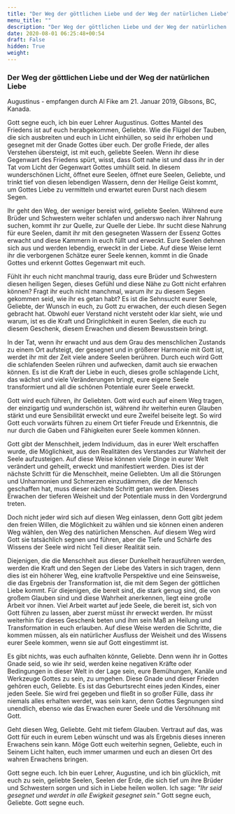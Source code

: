 ```yaml
---
title: "Der Weg der göttlichen Liebe und der Weg der natürlichen Liebe"
menu_title: ""
description: "Der Weg der göttlichen Liebe und der Weg der natürlichen Liebe"
date: 2020-08-01 06:25:48+00:54
draft: False
hidden: True
weight:
---
```

### Der Weg der göttlichen Liebe und der Weg der natürlichen Liebe

Augustinus - empfangen durch Al Fike am 21. Januar 2019, Gibsons, BC, Kanada.

Gott segne euch, ich bin euer Lehrer Augustinus. Gottes Mantel des Friedens ist auf euch herabgekommen, Geliebte. Wie die Flügel der Tauben, die sich ausbreiten und euch in Licht einhüllen, so seid ihr erhoben und gesegnet mit der Gnade Gottes über euch. Der große Friede, der alles Verstehen übersteigt, ist mit euch, geliebte Seelen. Wenn ihr diese Gegenwart des Friedens spürt, wisst, dass Gott nahe ist und dass ihr in der Tat vom Licht der Gegenwart Gottes umhüllt seid. In diesem wunderschönen Licht, öffnet eure Seelen, öffnet eure Seelen, Geliebte, und trinkt tief von diesen lebendigen Wassern, denn der Heilige Geist kommt, um Gottes Liebe zu vermitteln und erwartet euren Durst nach diesem Segen.

Ihr geht den Weg, der weniger bereist wird, geliebte Seelen. Während eure Brüder und Schwestern weiter schlafen und anderswo nach ihrer Nahrung suchen, kommt ihr zur Quelle, zur Quelle der Liebe. Ihr sucht diese Nahrung für eure Seelen, damit ihr mit den gesegneten Wassern der Essenz Gottes erwacht und diese Kammern in euch füllt und erweckt. Eure Seelen dehnen sich aus und werden lebendig, erweckt in der Liebe. Auf diese Weise lernt ihr die verborgenen Schätze eurer Seele kennen, kommt in die Gnade Gottes und erkennt Gottes Gegenwart mit euch.

Fühlt ihr euch nicht manchmal traurig, dass eure Brüder und Schwestern diesen heiligen Segen, dieses Gefühl und diese Nähe zu Gott nicht erfahren können? Fragt ihr euch nicht manchmal, warum ihr zu diesem Segen gekommen seid, wie ihr es getan habt? Es ist die Sehnsucht eurer Seele, Geliebte, der Wunsch in euch, zu Gott zu erwachen, der euch diesen Segen gebracht hat. Obwohl euer Verstand nicht versteht oder klar sieht, wie und warum, ist es die Kraft und Dringlichkeit in euren Seelen, die euch zu diesem Geschenk, diesem Erwachen und diesem Bewusstsein bringt.

In der Tat, wenn ihr erwacht und aus dem Grau des menschlichen Zustands zu einem Ort aufsteigt, der gesegnet und in größerer Harmonie mit Gott ist, werdet ihr mit der Zeit viele andere Seelen berühren. Durch euch wird Gott die schlafenden Seelen rühren und aufwecken, damit auch sie erwachen können. Es ist die Kraft der Liebe in euch, dieses große schlagende Licht, das wächst und viele Veränderungen bringt, eure eigene Seele transformiert und all die schönen Potentiale eurer Seele erweckt.

Gott wird euch führen, ihr Geliebten. Gott wird euch auf einem Weg tragen, der einzigartig und wunderschön ist, während ihr weiterhin euren Glauben stärkt und eure Sensibilität erweckt und eure Zweifel beiseite legt. So wird Gott euch vorwärts führen zu einem Ort tiefer Freude und Erkenntnis, die nur durch die Gaben und Fähigkeiten eurer Seele kommen können.

Gott gibt der Menschheit, jedem Individuum, das in eurer Welt erschaffen wurde, die Möglichkeit, aus den Realitäten des Verstandes zur Wahrheit der Seele aufzusteigen. Auf diese Weise können viele Dinge in eurer Welt verändert und geheilt, erweckt und manifestiert werden. Dies ist der nächste Schritt für die Menschheit, meine Geliebten. Um all die Störungen und Unharmonien und Schmerzen einzudämmen, die der Mensch geschaffen hat, muss dieser nächste Schritt getan werden. Dieses Erwachen der tieferen Weisheit und der Potentiale muss in den Vordergrund treten.

Doch nicht jeder wird sich auf diesen Weg einlassen, denn Gott gibt jedem den freien Willen, die Möglichkeit zu wählen und sie können einen anderen Weg wählen, den Weg des natürlichen Menschen. Auf diesem Weg wird Gott sie tatsächlich segnen und führen, aber die Tiefe und Schärfe des Wissens der Seele wird nicht Teil dieser Realität sein.

Diejenigen, die die Menschheit aus dieser Dunkelheit herausführen werden, werden die Kraft und den Segen der Liebe des Vaters in sich tragen, denn dies ist ein höherer Weg, eine kraftvolle Perspektive und eine Seinsweise, die das Ergebnis der Transformation ist, die mit dem Segen der göttlichen Liebe kommt. Für diejenigen, die bereit sind, die stark genug sind, die von großem Glauben sind und diese Wahrheit anerkennen, liegt eine große Arbeit vor ihnen. Viel Arbeit wartet auf jede Seele, die bereit ist, sich von Gott führen zu lassen, aber zuerst müsst ihr erweckt werden. Ihr müsst weiterhin für dieses Geschenk beten und ihm sein Maß an Heilung und Transformation in euch erlauben. Auf diese Weise werden die Schritte, die kommen müssen, als ein natürlicher Ausfluss der Weisheit und des Wissens eurer Seele kommen, wenn sie auf Gott eingestimmt ist.

Es gibt nichts, was euch aufhalten könnte, Geliebte. Denn wenn ihr in Gottes Gnade seid, so wie ihr seid, werden keine negativen Kräfte oder Bedingungen in dieser Welt in der Lage sein, eure Bemühungen, Kanäle und Werkzeuge Gottes zu sein, zu umgehen. Diese Gnade und dieser Frieden gehören euch, Geliebte. Es ist das Geburtsrecht eines jeden Kindes, einer jeden Seele. Sie wird frei gegeben und fließt in so großer Fülle, dass ihr niemals alles erhalten werdet, was sein kann, denn Gottes Segnungen sind unendlich, ebenso wie das Erwachen eurer Seele und die Versöhnung mit Gott.

Geht diesen Weg, Geliebte. Geht mit tiefem Glauben. Vertraut auf das, was Gott für euch in eurem Leben wünscht und was als Ergebnis dieses inneren Erwachens sein kann. Möge Gott euch weiterhin segnen, Geliebte, euch in Seinem Licht halten, euch immer umarmen und euch an diesen Ort des wahren Erwachens bringen.

Gott segne euch. Ich bin euer Lehrer, Augustine, und ich bin glücklich, mit euch zu sein, geliebte Seelen, Seelen der Erde, die sich tief um ihre Brüder und Schwestern sorgen und sich in Liebe heilen wollen. Ich sage: *"Ihr seid gesegnet und werdet in alle Ewigkeit gesegnet sein."* Gott segne euch, Geliebte. Gott segne euch.

